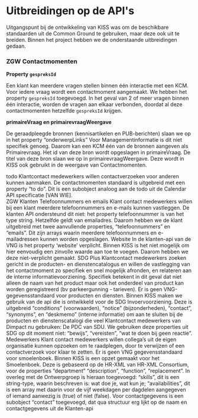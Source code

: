 # Uitbreidingen op de API's

Uitgangspunt bij de ontwikkeling van KISS was om de beschikbare standaarden uit de Common Ground te gebruiken, maar deze ook uit te breiden. Binnen het project hebben we de onderstaande  uitbreidingen gedaan.

### ZGW Contactmomenten
**Property `gespreksId`**

Een klant kan meerdere vragen stellen binnen één interactie met een KCM. Voor iedere vraag wordt een contactmoment aangemaakt. We hebben het property `gespreksId` toegevoegd. In het geval van 2 of meer vragen binnen één interactie, worden de vragen aan elkaar verbonden, doordat al deze contactmomenten hetzelfde `gespreksId` krijgen.

**primaireVraag en primairevraagWeergave**

De geraadpleegde bronnen (kennisartikelen en PUB-berichten) slaan we op in het property “onderwerpLinks” Voor Managementinformatie is dit niet specifiek genoeg. Daarom kan een KCM één van de bronnen aangeven als Primairevraag. Het id van deze bron wordt opgeslagen in primaireVraag. De titel van deze bron slaan we op in primairevraagWeergave. Deze wordt in KISS ook gebruikt in de weergave van Contactmomenten.

todo
Klantcontact medewerkers willen contactverzoeken voor anderen kunnen aanmaken. De contactmomenten standaard is uitgebreid met een property “to do”.  Dit is een subobject analoog aan de todo uit de Calendar API specificatie [VAN WIE].  
ZGW Klanten
Telefoonnummers en emails
Klant contact medewerkers willen bij een klant meerdere telefoonnummers en e-mails kunnen vastleggen. De klanten API ondersteund dit niet: het property telefoonnummer is van het type string. Hetzelfde geldt van emailadres. Daarom hebben we de klant uitgebreid met twee aanvullende properties, “telefoonnummers” en “emails”. Dit zijn arrays waarin meerdere telefoonnummers en e-mailadressen kunnen worden opgeslagen.
Website
In de klanten-api van de VNG is het property ‘website’ verplicht. Binnen KISS is het niet mogelijk om hier eenvoudig een zinvolle waarde aan toe te voegen. Daarom hebben we deze niet-verplicht gemaakt. 
SDG Plus
Klantcontact medewerkers zoeken gericht in de producten- en dienstencatalogus en willen de vastlegging van het contactmoment zo specifiek en snel mogelijk afronden, en relateren aan de interne informatievoorziening. Specifiek betekent in dit geval dat niet alleen de naam van het product maar ook het onderdeel van product kan worden geregistreerd (bv parkeergunning - tarieven). Er is geen VNG-gegevensstandaard voor producten en diensten. Binnen KISS maken we gebruik van de api die is ontwikkeld voor de SDG Invoervoorziening. Deze is uitgebreid  “conditions” (voorwaarden), “notice” (bijzonderheden), “contact”,  “synonyms”, en  “deskmemo” (interne informatie) om aan te sluiten bij de producten en dienstenscatalogi  die veel Klantcontact medewerkers van Dimpact nu gebruiken:  De PDC van SDU. We gebruiken deze properties uit SDG op dit moment niet: “bewijs”, “vereisten”, “wat te doen bij geen reactie”.
Medewerkers
Klant contact medewerkers willen collega’s uit de eigen organisatie kunnen opzoeken om te raadplegen, door te verwijzen of een contactverzoek voor klaar te zetten. Er is geen VNG gegevensstandaard voor smoelenboek. Binnen KISS is een opzet gemaakt voor het Smoelenboek. Deze is gebaseerd op de HR-XML van HR-XML Consortium, voor de properties “department” “description”, “function”, “replacement”. In overleg met de Ontwerpgroep is hieraan toegevoegd: “skills”, dit is een string-type, waarin beschreven is: wat doe je, wat kun je; “availabilities”, dit is een array met daarin voor de vijf weekdagen per dagdelen aangegeven of iemand aanwezig is (true) of niet (false). Voor contactgegevens is een subobject “contact” toegevoegd, dat qua structuur erg lijkt op de naam en contactgegevens uit de Klanten-api
